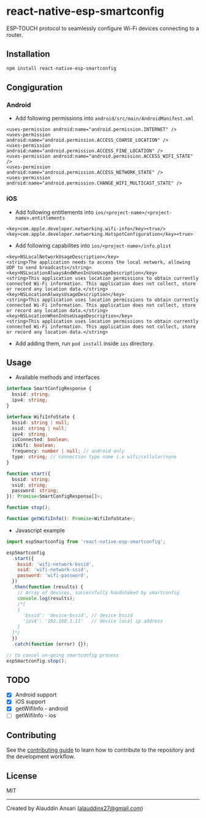 # react-native-esp-smartconfig

ESP-TOUCH protocol to seamlessly configure Wi-Fi devices connecting to a router.

## Installation

```sh
npm install react-native-esp-smartconfig
```

## Congiguration

### Android

- Add following permissions into `android/src/main/AndroidManifest.xml`

```
<uses-permission android:name="android.permission.INTERNET" />
<uses-permission android:name="android.permission.ACCESS_COARSE_LOCATION" />
<uses-permission android:name="android.permission.ACCESS_FINE_LOCATION" />
<uses-permission android:name="android.permission.ACCESS_WIFI_STATE" />
<uses-permission android:name="android.permission.ACCESS_NETWORK_STATE" />
<uses-permission android:name="android.permission.CHANGE_WIFI_MULTICAST_STATE" />
```

### iOS

- Add following entitlements into `ios/<project-name>/<project-name>.entitlements`

```
<key>com.apple.developer.networking.wifi-info</key><true/>
<key>com.apple.developer.networking.HotspotConfiguration</key><true>
```

- Add following capabilites into `ios/<project-name>/info.plist`

```
<key>NSLocalNetworkUsageDescription</key>
<string>The application needs to access the local network, allowing UDP to send broadcasts</string>
<key>NSLocationAlwaysAndWhenInUseUsageDescription</key>
<string>This application uses location permissions to obtain currently connected Wi-Fi information. This application does not collect, store or record any location data.</string>
<key>NSLocationAlwaysUsageDescription</key>
<string>This application uses location permissions to obtain currently connected Wi-Fi information. This application does not collect, store or record any location data.</string>
<key>NSLocationWhenInUseUsageDescription</key>
<string>This application uses location permissions to obtain currently connected Wi-Fi information. This application does not collect, store or record any location data.</string>
```

- Add adding them, run `pod install` inside `ios` directory.

## Usage

- Available methods and interfaces

```typescript
interface SmartConfigResponse {
  bssid: string;
  ipv4: string;
}

interface WifiInfoState {
  bssid: string | null;
  ssid: string | null;
  ipv4: string;
  isConnected: boolean;
  isWifi: boolean;
  frequency: number | null; // android only
  type: string; // connection type name i.e wifi/cellular/none
}

function start({
  bssid: string;
  ssid: string;
  password: string;
}): Promise<SmartConfigResponse[]>;

function stop();

function getWifiInfo(): Promise<WifiInfoState>;
```

- Javascript example

```javascript
import espSmartconfig from 'react-native-esp-smartconfig';

espSmartconfig
  .start({
    bssid: 'wifi-network-bssid',
    ssid: 'wifi-network-ssid',
    password: 'wifi-password',
  })
  .then(function (results) {
    // Array of devices, successfully handshaked by smartconfig
    console.log(results);
    /*[
    {
      'bssid': 'device-bssid', // device bssid
      'ipv4': '192.168.1.11'   // device local ip address
    }
  ]*/
  })
  .catch(function (error) {});

// to cancel on-going smartconfig process
espSmartconfig.stop();
```

## TODO

- [x] Android support
- [x] iOS support
- [x] getWifiInfo - android
- [ ] getWifiInfo - ios

## Contributing

See the [contributing guide](CONTRIBUTING.md) to learn how to contribute to the repository and the development workflow.

## License

MIT

---

Created by Alauddin Ansari (alauddinx27@gmail.com)
